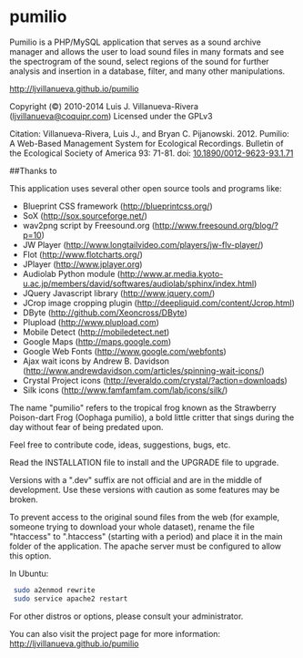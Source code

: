pumilio
=======

Pumilio is a PHP/MySQL application that serves as a sound archive manager
 and allows the user to load sound files in many formats and see the
 spectrogram of the sound, select regions of the sound for further
 analysis and insertion in a database, filter, and many other manipulations.

http://ljvillanueva.github.io/pumilio

Copyright (©) 2010-2014 Luis J. Villanueva-Rivera (ljvillanueva@coquipr.com)
Licensed under the GPLv3

Citation: Villanueva-Rivera, Luis J., and Bryan C. Pijanowski. 2012.
 Pumilio: A Web-Based Management System for Ecological Recordings.
 Bulletin of the Ecological Society of America 93: 71-81.
 doi: [10.1890/0012-9623-93.1.71](http://dx.doi.org/10.1890/0012-9623-93.1.71)
 
##Thanks to

This application uses several other open source tools and programs like:

* Blueprint CSS framework (http://blueprintcss.org/)
* SoX (http://sox.sourceforge.net/)
* wav2png script by Freesound.org (http://www.freesound.org/blog/?p=10)
* JW Player (http://www.longtailvideo.com/players/jw-flv-player/)
* Flot (http://www.flotcharts.org/)
* JPlayer (http://www.jplayer.org)
* Audiolab Python module (http://www.ar.media.kyoto-u.ac.jp/members/david/softwares/audiolab/sphinx/index.html)
* JQuery Javascript library (http://www.jquery.com/)
* JCrop image cropping plugin (http://deepliquid.com/content/Jcrop.html)
* DByte (http://github.com/Xeoncross/DByte)
* Plupload (http://www.plupload.com)
* Mobile Detect (http://mobiledetect.net)
* Google Maps (http://maps.google.com)
* Google Web Fonts (http://www.google.com/webfonts)
* Ajax wait icons by Andrew B. Davidson (http://www.andrewdavidson.com/articles/spinning-wait-icons/)
* Crystal Project icons (http://everaldo.com/crystal/?action=downloads)
* Silk icons (http://www.famfamfam.com/lab/icons/silk/)

The name "pumilio" refers to the tropical frog known as the Strawberry Poison-dart
 Frog (Oophaga pumilio), a bold little critter that sings during the day without
 fear of being predated upon.

Feel free to contribute code, ideas, suggestions, bugs, etc.

Read the INSTALLATION file to install and the UPGRADE file to upgrade.

Versions with a ".dev" suffix are not official and are in the middle of 
 development. Use these versions with caution as some features may be 
 broken.

To prevent access to the original sound files from the web (for example, someone trying to 
 download your whole dataset), rename the file "htaccess" to ".htaccess" (starting with a period)
 and place it in the main folder of the application.
 The apache server must be configured to allow this option. 

 In Ubuntu:
 ```bash
  sudo a2enmod rewrite
  sudo service apache2 restart
  ```
 For other distros or options, please consult your administrator.
 
You can also visit the project page for more information: 
 http://ljvillanueva.github.io/pumilio

